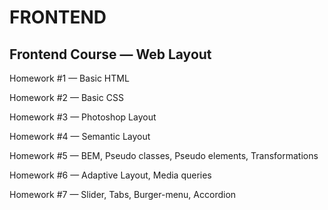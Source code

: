 # FRONTEND

## Frontend Course — Web Layout

Homework #1 — Basic HTML

Homework #2 — Basic CSS

Homework #3 — Photoshop Layout

Homework #4 — Semantic Layout

Homework #5 — BEM, Pseudo classes, Pseudo elements,
            Transformations
            
Homework #6 — Adaptive Layout, Media queries

Homework #7 — Slider, Tabs, Burger-menu, Accordion

